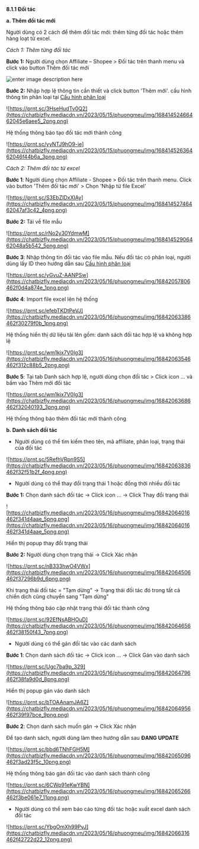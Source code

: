 **8.1.1 Đối tác**

**a. Thêm đối tác mới**

Người dùng có 2 cách để thêm đối tác mới: thêm từng đối tác hoặc thêm hàng loạt từ excel.

*Cách 1: Thêm từng đối tác*

**Bước 1:** Người dùng chọn Affiliate – Shopee > Đối tác trên thanh menu và click vào button Thêm đối tác mới

![enter image description here](https://chatbizfly.mediacdn.vn/2023/05/15/phuongmeu/img/1684145219646204435d25d_1png.png)

**Bước 2:** Nhập hợp lệ thông tin cần thiết và click button 'Thêm mới'. 
 cấu hình thông tin phân loại tại [Cấu hình phân loại](https://chat.bizfly.vn/guides/#/eshop/cauhinhphanloaidoitac)
 
![https://prnt.sc/3HseHudTv0Q2](https://chatbizfly.mediacdn.vn/2023/05/15/phuongmeu/img/16841452466462045e6aee5_2png.png)

Hệ thống thông báo tạo đối tác mới thành công

![https://prnt.sc/yyNTJ9hO9-ie](https://chatbizfly.mediacdn.vn/2023/05/15/phuongmeu/img/16841452636462046f44b6a_3png.png)

*Cách 2: Thêm đối tác từ excel*

**Bước 1**: Người dùng chọn Affiliate - Shopee > Đối tác trên thanh menu. Click vào button 'Thêm đối tác mới' > Chọn 'Nhập từ file Excel'

![https://prnt.sc/S3EbZIDxXIAy](https://chatbizfly.mediacdn.vn/2023/05/15/phuongmeu/img/16841452746462047af3c42_4png.png)

**Bước 2:** Tải về file mẫu

![https://prnt.sc/rNo2y30YdmwM](https://chatbizfly.mediacdn.vn/2023/05/15/phuongmeu/img/16841452906462048a5b542_5png.png) 

**Bước 3**: Nhập thông tin đối tác vào file mẫu. 
Nếu đối tác có phân loại, người dùng lấy ID theo hướng dẫn sau [Cấu hình phân loại](https://chat.bizfly.vn/guides/#/eshop/cauhinhphanloaidoitac)

![https://prnt.sc/yGvuZ-AANPSw](https://chatbizfly.mediacdn.vn/2023/05/16/phuongmeu/img/16842057806462f0d4a874e_1png.png)


**Bước 4**: Import file excel lên hệ thống

![https://prnt.sc/efebTKDtPeVJ](https://chatbizfly.mediacdn.vn/2023/05/16/phuongmeu/img/16842063386462f30279f0b_1png.png)

Hệ thống hiển thị dữ liệu tải lên gồm: danh sách đối tác hợp lệ và không hợp lệ

![https://prnt.sc/wm1kjx7V0lg3](https://chatbizfly.mediacdn.vn/2023/05/16/phuongmeu/img/16842063546462f312c88b5_2png.png)

**Bước 5**: Tại tab Danh sách hợp lệ, người dùng chọn đối tác > Click icon ... và bấm vào Thêm mới đối tác

![https://prnt.sc/wm1kjx7V0lg3](https://chatbizfly.mediacdn.vn/2023/05/16/phuongmeu/img/16842063686462f32040193_3png.png)

Hệ thống thông báo thêm đối tác mới thành công

**b. Danh sách đối tác**

* Người dùng có thể tìm kiếm theo tên, mã affiliate, phân loại, trạng thái của đối tác

![https://prnt.sc/5RefhVRpn9S5](https://chatbizfly.mediacdn.vn/2023/05/16/phuongmeu/img/16842063836462f32f51b2f_4png.png)

* Người dùng có thể thay đổi trạng thái 1 hoặc đồng thời nhiều đối tác

**Bước 1:** Chọn danh sách đối tác -> Click icon ... -> Click Thay đổi trạng thái

![https://chatbizfly.mediacdn.vn/2023/05/16/phuongmeu/img/16842064016462f341d4aae_5png.png](https://chatbizfly.mediacdn.vn/2023/05/16/phuongmeu/img/16842064016462f341d4aae_5png.png)


Hiển thị popup thay đổi trạng thái

**Bước 2:** Người dùng chọn trạng thái -> Click Xác nhận

![https://prnt.sc/nB333hwO4VWx](https://chatbizfly.mediacdn.vn/2023/05/16/phuongmeu/img/16842064506462f37296b9d_6png.png)
 
 Khi trạng thái đối tác = "Tạm dừng" -> Trạng thái đối tác đó trong tất cả chiến dịch cũng chuyển sang "Tạm dừng"
 
Hệ thống thông báo cập nhật trạng thái đối tác thành công

![https://prnt.sc/92EfNsABHOuD](https://chatbizfly.mediacdn.vn/2023/05/16/phuongmeu/img/16842064656462f38150f43_7png.png)

* Người dùng có thể gán đối tác vào các danh sách 

**Bước 1**: Chọn danh sách đối tác -> Click icon ... -> Click Gán vào danh sách

![https://prnt.sc/Ugc7ba9p_329](https://chatbizfly.mediacdn.vn/2023/05/16/phuongmeu/img/16842064796462f38fa9d0d_8png.png)

Hiển thị popup gán váo danh sách

![https://prnt.sc/bTOAAnamJA6Z](https://chatbizfly.mediacdn.vn/2023/05/16/phuongmeu/img/16842064956462f39f97bce_9png.png)

**Bước 2**: Chọn danh sách muốn gán -> Click Xác nhận

Để tạo danh sách, người dùng làm theo hướng dẫn sau              **ĐANG UPDATE**

![https://prnt.sc/bbd6TNhFGH5M](https://chatbizfly.mediacdn.vn/2023/05/16/phuongmeu/img/16842065096462f3ad23f5c_10png.png)

Hệ thống thông báo gán đối tác vào danh sách thành công

![https://prnt.sc/6CWp91eKwYBN](https://chatbizfly.mediacdn.vn/2023/05/16/phuongmeu/img/16842065266462f3be061e7_11png.png)

* Người dùng có thể xem báo cáo từng đối tác hoặc xuất excel danh sách đối tác

![https://prnt.sc/YbgOmXh99PvJ](https://chatbizfly.mediacdn.vn/2023/05/16/phuongmeu/img/16842066316462f42722d22_12png.png)